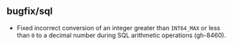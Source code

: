## bugfix/sql

* Fixed incorrect conversion of an integer greater than `INT64_MAX` or
  less than `0` to a decimal number during SQL arithmetic operations (gh-8460).
